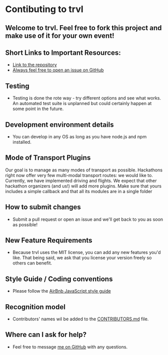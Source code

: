 # Contibuting to trvl

## Welcome to trvl. Feel free to fork this project and make use of it for your own event! 

## Short Links to Important Resources:
* [Link to the repository](https://github.com/IrfaanKhalid/trvl)
* [Always feel free to open an issue on GitHub](https://github.com/IrfaanKhalid/trvl/issues)

## Testing
* Testing is done the rote way - try different options and see what works. An automated test suite is unplanned but could
certainly happen at some point in the future.

## Development environment details
* You can develop in any OS as long as you have node.js and npm installed.

## Mode of Transport Plugins
Our goal is to manage as many modes of transport as possible. Hackathons right now offer very few multi-modal transport routes: we would like to. Currently, we have implemented driving and flights. We expect that other hackathon organizers (and us!) will add more plugins. Make sure that yours includes a simple callback and that all its modules are in a single folder

## How to submit changes
* Submit a pull request or open an issue and we'll get back to you as soon as possible! 
    
## New Feature Requirements
* Because trvl uses the MIT license, you can add any new features you'd like. That being said, we ask that you
license your version freely so others can benefit.

## Style Guide / Coding conventions 
* Please follow the [AirBnb JavaScript style guide](https://github.com/airbnb/javascript)

## Recognition model
* Contributors' names wil be added to the [CONTRIBUTORS.md](https://github.com/IrfaanKhalid/trvl/blob/master/CONTRIBUTORS.md) file.

## Where can I ask for help?
* Feel free to message [me on GitHub](https://github.com/IrfaanKhalid) with any questions.
